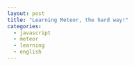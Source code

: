 ```yaml
---
layout: post
title: "Learning Meteor, the hard way!"
categories:
  - javascript
  - meteor
  - learning
  - english
---
```

